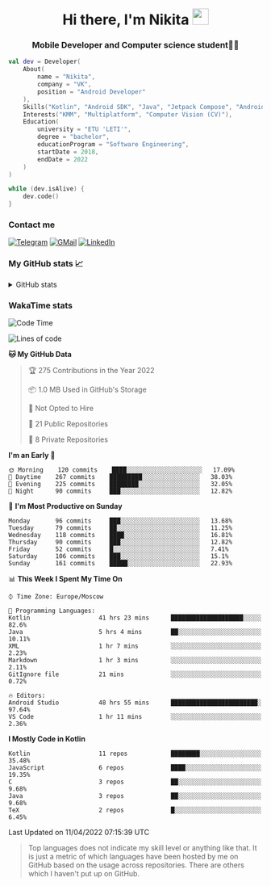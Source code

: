 <h1 align="center">
Hi there, I'm Nikita 
<img src="https://github.com/blackcater/blackcater/raw/main/images/Hi.gif" height="32"/>
</h1>
<h3 align="center">Mobile Developer and Computer science student👨‍💻</h3>

```kotlin
val dev = Developer(
    About(
        name = "Nikita",
        company = "VK",
        position = "Android Developer"
    ),
    Skills("Kotlin", "Android SDK", "Java", "Jetpack Compose", "Android Jetpack"),
    Interests("KMM", "Multiplatform", "Computer Vision (CV)"),
    Education(
        university = "ETU 'LETI'",
        degree = "bachelor",
        educationProgram = "Software Engineering",
        startDate = 2018,
        endDate = 2022
    )
)

while (dev.isAlive) {
    dev.code()
}
```

### Contact me

[![Telegram](https://img.shields.io/badge/Telegram-white?style=for-the-badge&logo=telegram&logoColor=29e9ea)](https://t.me/po4yka)
[![GMail](https://img.shields.io/badge/Gmail-white?style=for-the-badge&logo=gmail&logoColor=d14836)](mailto:pochaev.nik@gmail.com)
[![LinkedIn](https://img.shields.io/badge/linkedin%20-white.svg?&style=for-the-badge&logo=linkedin&logoColor=%230077B5)](https://www.linkedin.com/in/nikita-pochaev-415b5a1a1)

### My GitHub stats 📈

<details>
  <summary>GitHub stats</summary>
  <p align="center">
    <img src="https://github-readme-stats.vercel.app/api?username=po4yka&show_icons=true&theme=dark" />
  </p>
</details>

### WakaTime stats

<!--START_SECTION:waka-->
![Code Time](http://img.shields.io/badge/Code%20Time-2%2C573%20hrs%202%20mins-blue)

![Lines of code](https://img.shields.io/badge/From%20Hello%20World%20I%27ve%20Written-1%20Million%20lines%20of%20code-blue)

**🐱 My GitHub Data** 

> 🏆 275 Contributions in the Year 2022
 > 
> 📦 1.0 MB Used in GitHub's Storage 
 > 
> 🚫 Not Opted to Hire
 > 
> 📜 21 Public Repositories 
 > 
> 🔑 8 Private Repositories  
 > 
**I'm an Early 🐤** 

```text
🌞 Morning    120 commits    ████░░░░░░░░░░░░░░░░░░░░░   17.09% 
🌆 Daytime    267 commits    █████████░░░░░░░░░░░░░░░░   38.03% 
🌃 Evening    225 commits    ████████░░░░░░░░░░░░░░░░░   32.05% 
🌙 Night      90 commits     ███░░░░░░░░░░░░░░░░░░░░░░   12.82%

```
📅 **I'm Most Productive on Sunday** 

```text
Monday       96 commits     ███░░░░░░░░░░░░░░░░░░░░░░   13.68% 
Tuesday      79 commits     ██░░░░░░░░░░░░░░░░░░░░░░░   11.25% 
Wednesday    118 commits    ████░░░░░░░░░░░░░░░░░░░░░   16.81% 
Thursday     90 commits     ███░░░░░░░░░░░░░░░░░░░░░░   12.82% 
Friday       52 commits     █░░░░░░░░░░░░░░░░░░░░░░░░   7.41% 
Saturday     106 commits    ███░░░░░░░░░░░░░░░░░░░░░░   15.1% 
Sunday       161 commits    █████░░░░░░░░░░░░░░░░░░░░   22.93%

```


📊 **This Week I Spent My Time On** 

```text
⌚︎ Time Zone: Europe/Moscow

💬 Programming Languages: 
Kotlin                   41 hrs 23 mins      ████████████████████░░░░░   82.6% 
Java                     5 hrs 4 mins        ██░░░░░░░░░░░░░░░░░░░░░░░   10.11% 
XML                      1 hr 7 mins         ░░░░░░░░░░░░░░░░░░░░░░░░░   2.23% 
Markdown                 1 hr 3 mins         ░░░░░░░░░░░░░░░░░░░░░░░░░   2.11% 
GitIgnore file           21 mins             ░░░░░░░░░░░░░░░░░░░░░░░░░   0.72%

🔥 Editors: 
Android Studio           48 hrs 55 mins      ████████████████████████░   97.64% 
VS Code                  1 hr 11 mins        ░░░░░░░░░░░░░░░░░░░░░░░░░   2.36%

```

**I Mostly Code in Kotlin** 

```text
Kotlin                   11 repos            ████████░░░░░░░░░░░░░░░░░   35.48% 
JavaScript               6 repos             ████░░░░░░░░░░░░░░░░░░░░░   19.35% 
C                        3 repos             ██░░░░░░░░░░░░░░░░░░░░░░░   9.68% 
Java                     3 repos             ██░░░░░░░░░░░░░░░░░░░░░░░   9.68% 
TeX                      2 repos             █░░░░░░░░░░░░░░░░░░░░░░░░   6.45%

```



 Last Updated on 11/04/2022 07:15:39 UTC
<!--END_SECTION:waka-->

> Top languages does not indicate my skill level or anything like that. It is just a metric of which languages have been hosted by me on GitHub based on the usage across repositories. There are others which I haven't put up on GitHub.
